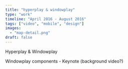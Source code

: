 ```yaml
---
title: "hyperplay & windowplay"
type: "work"
timeline: "April 2016 - August 2016"
tags: ["video", "mobile", "design"]
images:
  - "map-detail.png"
draft: false
---
```


Hyperplay & Windowplay

<!--more-->
Windowplay components - Keynote (background video?)